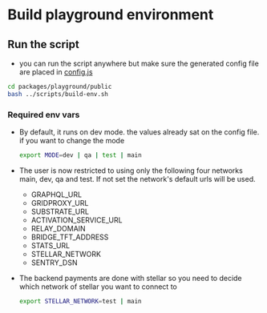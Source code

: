# Build playground environment

## Run the script

- you can run the script anywhere but make sure the generated config file are placed in [config.js](../public/config.js)

```bash
cd packages/playground/public
bash ../scripts/build-env.sh
```

### Required env vars

- By default, it runs on dev mode. the values already sat on the config file. if you want to change the mode

  ```bash
  export MODE=dev | qa | test | main
  ```

- The user is now restricted to using only the following four networks main, dev, qa and test. If not set the network's default urls will be used.

  - GRAPHQL_URL
  - GRIDPROXY_URL
  - SUBSTRATE_URL
  - ACTIVATION_SERVICE_URL
  - RELAY_DOMAIN
  - BRIDGE_TFT_ADDRESS
  - STATS_URL
  - STELLAR_NETWORK
  - SENTRY_DSN

- The backend payments are done with stellar so you need to decide which network of stellar you want to connect to

  ```bash
  export STELLAR_NETWORK=test | main
  ```
